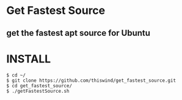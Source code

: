 Get Fastest Source
=====================
get the fastest apt source for Ubuntu
---------------------

# INSTALL

```
$ cd ~/
$ git clone https://github.com/thiswind/get_fastest_source.git 
$ cd get_fastest_source/
$ ./getFastestSource.sh
```
